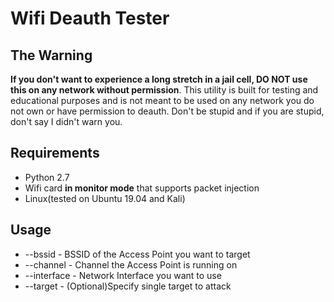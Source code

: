 
# Wifi Deauth Tester

## The Warning

**If you don't want to experience a long stretch in a jail cell, DO NOT use this on any network without permission**. This utility is built for testing and educational purposes and is not meant to be used on any network you do not own or have permission to deauth. Don't be stupid and if you are stupid, don't say I didn't warn you.

## Requirements

- Python 2.7
- Wifi card **in monitor mode** that supports packet injection
- Linux(tested on Ubuntu 19.04 and Kali)

## Usage
- \--bssid - BSSID of the Access Point you want to target
- \--channel - Channel the Access Point is running on
- \--interface - Network Interface you want to use
- \--target - (Optional)Specify single target to attack
